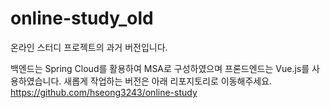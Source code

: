 # online-study_old
온라인 스터디 프로젝트의 과거 버전입니다.

백엔드는 Spring Cloud를 활용하여 MSA로 구성하였으며 프론드엔드는 Vue.js를 사용하였습니다.
새롭게 작업하는 버전은 아래 리포지토리로 이동해주세요.
https://github.com/hseong3243/online-study
